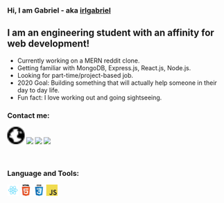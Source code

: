 ### Hi, I am Gabriel - aka [irlgabriel](https://irlgabriel.github.io/portfolio)

## I am an engineering student with an affinity for web development!
- Currently working on a MERN reddit clone.
- Getting familiar with MongoDB, Express.js, React.js, Node.js.
- Looking for part-time/project-based job.
- 2020 Goal: Building something that will actually help someone in their day to day life.
- Fun fact: I love working out and going sightseeing.

### Contact me: 
[<img align="left;" src="https://raw.githubusercontent.com/iconic/open-iconic/master/svg/globe.svg" display="block" width="40px;" />](https://irlgabriel.github.io/portfolio)
[<img align="left;" src="https://camo.githubusercontent.com/b65faae8871ebbdb99790f2644ea7f3c89800b0c/68747470733a2f2f63646e2e6a7364656c6976722e6e65742f6e706d2f73696d706c652d69636f6e734076332f69636f6e732f6c696e6b6564696e2e737667" display="block" width="40px;"/>](https://www.linkedin.com/in/gabriel-radu-5023021b9/)
[<img align="left;" src="https://www.flaticon.com/svg/static/icons/svg/123/123717.svg" display="block" width="40px;"/>](https://www.facebook.com/gabi.radu.75)
[<img align="left;" src="https://www.flaticon.com/svg/static/icons/svg/25/25425.svg" display="block" width="40px;"/>](https://www.instagram.com/gabriel.radu1/)

<br />

### Language and Tools: 
<img src="https://raw.githubusercontent.com/github/explore/80688e429a7d4ef2fca1e82350fe8e3517d3494d/topics/react/react.png" width="26px;">
<img src="https://raw.githubusercontent.com/github/explore/80688e429a7d4ef2fca1e82350fe8e3517d3494d/topics/html/html.png" width="26px;">
<img src="https://raw.githubusercontent.com/github/explore/80688e429a7d4ef2fca1e82350fe8e3517d3494d/topics/css/css.png" width="26px;">
<img src="https://raw.githubusercontent.com/github/explore/80688e429a7d4ef2fca1e82350fe8e3517d3494d/topics/javascript/javascript.png" width="26px;">
